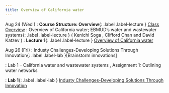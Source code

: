 ```yaml
---
title: Overview of California water
---
```

Aug 24 (Wed ) 
: **Course Structure: Overview**{: .label .label-lecture } [Class Overview](lecture/lec.00)
: Overview of California water; EBMUD’s water and wastewater systems{: .label .label-lecture } ( Kenichi Soga , Clifford Chan and David Katzev )
: **Lecture 1**{: .label .label-lecture } [ Overview of California water](lecture/lec01)

Aug 26 (Fri) 
: Industy Challenges-Developing Solutions Through Innovation{: .label .label-lab }[Brainstorm innovations]

: Lab 1 – California water and wastewater systems , Assignment 1: Outlining water networks

: **Lab 1**{: .label .label-lab } [Industy Challenges-Developing Solutions Through Innovation](lec/lec.01)